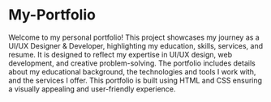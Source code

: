 # My-Portfolio

Welcome to my personal portfolio! This project showcases my journey as a UI/UX Designer & Developer, highlighting my education, skills, services, and resume. It is designed to reflect my expertise in UI/UX design, web development, and creative problem-solving. The portfolio includes details about my educational background, the technologies and tools I work with, and the services I offer.
This portfolio is built using HTML and CSS ensuring a visually appealing and user-friendly experience. 
